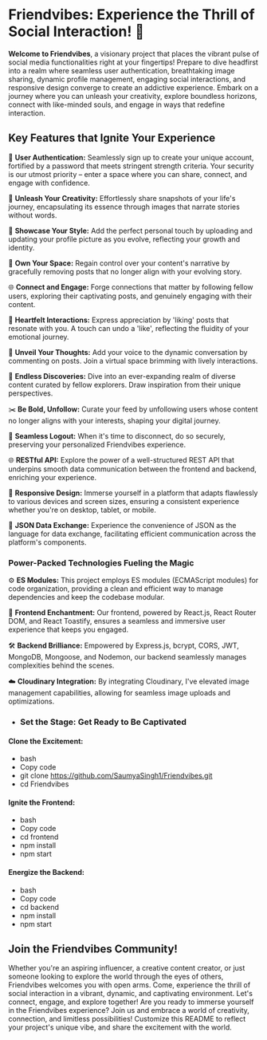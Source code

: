 # Friendvibes: Experience the Thrill of Social Interaction! 🚀

**Welcome to Friendvibes**, a visionary project that places the vibrant pulse of social media functionalities right at your fingertips! Prepare to dive headfirst into a realm where seamless user authentication, breathtaking image sharing, dynamic profile management, engaging social interactions, and responsive design converge to create an addictive experience. Embark on a journey where you can unleash your creativity, explore boundless horizons, connect with like-minded souls, and engage in ways that redefine interaction.

## Key Features that Ignite Your Experience

🔐 **User Authentication:** Seamlessly sign up to create your unique account, fortified by a password that meets stringent strength criteria. Your security is our utmost priority – enter a space where you can share, connect, and engage with confidence.

📸 **Unleash Your Creativity:** Effortlessly share snapshots of your life's journey, encapsulating its essence through images that narrate stories without words.

💫 **Showcase Your Style:** Add the perfect personal touch by uploading and updating your profile picture as you evolve, reflecting your growth and identity.

🔑 **Own Your Space:** Regain control over your content's narrative by gracefully removing posts that no longer align with your evolving story.

🌐 **Connect and Engage:** Forge connections that matter by following fellow users, exploring their captivating posts, and genuinely engaging with their content.

💖 **Heartfelt Interactions:** Express appreciation by 'liking' posts that resonate with you. A touch can undo a 'like', reflecting the fluidity of your emotional journey.

💬 **Unveil Your Thoughts:** Add your voice to the dynamic conversation by commenting on posts. Join a virtual space brimming with lively interactions.

🌟 **Endless Discoveries:** Dive into an ever-expanding realm of diverse content curated by fellow explorers. Draw inspiration from their unique perspectives.

✂️ **Be Bold, Unfollow:** Curate your feed by unfollowing users whose content no longer aligns with your interests, shaping your digital journey.

🚪 **Seamless Logout:** When it's time to disconnect, do so securely, preserving your personalized Friendvibes experience.

🌐 **RESTful API:** Explore the power of a well-structured REST API that underpins smooth data communication between the frontend and backend, enriching your experience.

📱 **Responsive Design:** Immerse yourself in a platform that adapts flawlessly to various devices and screen sizes, ensuring a consistent experience whether you're on desktop, tablet, or mobile.

🔗 **JSON Data Exchange:** Experience the convenience of JSON as the language for data exchange, facilitating efficient communication across the platform's components.

### Power-Packed Technologies Fueling the Magic

⚙️ **ES Modules:** This project employs ES modules (ECMAScript modules) for code organization, providing a clean and efficient way to manage dependencies and keep the codebase modular.

🎨 **Frontend Enchantment:** Our frontend, powered by React.js, React Router DOM, and React Toastify, ensures a seamless and immersive user experience that keeps you engaged.

🛠️ **Backend Brilliance:** Empowered by Express.js, bcrypt, CORS, JWT, MongoDB, Mongoose, and Nodemon, our backend seamlessly manages complexities behind the scenes.

☁️ **Cloudinary Integration:** By integrating Cloudinary, I've elevated image management capabilities, allowing for seamless image uploads and optimizations.

- ### Set the Stage: Get Ready to Be Captivated
#### Clone the Excitement:
+ bash
+ Copy code
+ git clone https://github.com/SaumyaSingh1/Friendvibes.git
+ cd Friendvibes

#### Ignite the Frontend:
+ bash
+ Copy code
+ cd frontend
+ npm install
+ npm start

#### Energize the Backend:
+ bash
+ Copy code
+ cd backend
+ npm install
+ npm start
## Join the Friendvibes Community!
Whether you're an aspiring influencer, a creative content creator, or just someone looking to explore the world through the eyes of others, Friendvibes welcomes you with open arms. Come, experience the thrill of social interaction in a vibrant, dynamic, and captivating environment. Let's connect, engage, and explore together!
Are you ready to immerse yourself in the Friendvibes experience? Join us and embrace a world of creativity, connection, and limitless possibilities! Customize this README to reflect your project's unique vibe, and share the excitement with the world.




